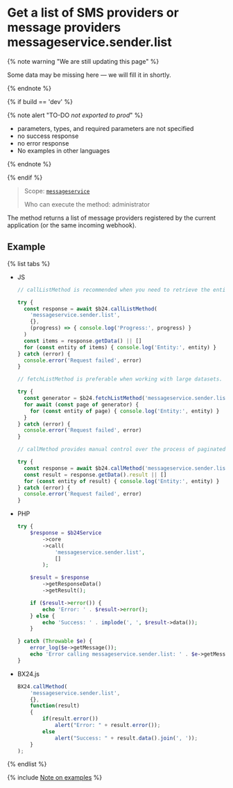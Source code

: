 # Get a list of SMS providers or message providers messageservice.sender.list

{% note warning "We are still updating this page" %}

Some data may be missing here — we will fill it in shortly.

{% endnote %}

{% if build == 'dev' %}

{% note alert "TO-DO _not exported to prod_" %}

- parameters, types, and required parameters are not specified
- no success response
- no error response
- No examples in other languages

{% endnote %}

{% endif %}

> Scope: [`messageservice`](../scopes/permissions.md)
>
> Who can execute the method: administrator

The method returns a list of message providers registered by the current application (or the same incoming webhook).

## Example

{% list tabs %}

- JS


    ```js
    // callListMethod is recommended when you need to retrieve the entire set of list data and the volume of records is relatively small (up to about 1000 items). The method loads all data at once, which can lead to high memory load when working with large volumes.
    
    try {
      const response = await $b24.callListMethod(
        'messageservice.sender.list',
        {},
        (progress) => { console.log('Progress:', progress) }
      )
      const items = response.getData() || []
      for (const entity of items) { console.log('Entity:', entity) }
    } catch (error) {
      console.error('Request failed', error)
    }
    
    // fetchListMethod is preferable when working with large datasets. The method implements iterative selection using a generator, allowing data to be processed in chunks and efficiently using memory.
    
    try {
      const generator = $b24.fetchListMethod('messageservice.sender.list', {}, 'ID')
      for await (const page of generator) {
        for (const entity of page) { console.log('Entity:', entity) }
      }
    } catch (error) {
      console.error('Request failed', error)
    }
    
    // callMethod provides manual control over the process of paginated data retrieval through the start parameter. Suitable for scenarios where precise control over request batches is required. However, it may be less efficient compared to fetchListMethod when dealing with large volumes of data.
    
    try {
      const response = await $b24.callMethod('messageservice.sender.list', {}, 0)
      const result = response.getData().result || []
      for (const entity of result) { console.log('Entity:', entity) }
    } catch (error) {
      console.error('Request failed', error)
    }
    ```

- PHP


    ```php
    try {
        $response = $b24Service
            ->core
            ->call(
                'messageservice.sender.list',
                []
            );
    
        $result = $response
            ->getResponseData()
            ->getResult();
    
        if ($result->error()) {
            echo 'Error: ' . $result->error();
        } else {
            echo 'Success: ' . implode(', ', $result->data());
        }
    
    } catch (Throwable $e) {
        error_log($e->getMessage());
        echo 'Error calling messageservice.sender.list: ' . $e->getMessage();
    }
    ```

- BX24.js

    ```js
    BX24.callMethod(
        'messageservice.sender.list',
        {},
        function(result)
        {
            if(result.error())
                alert("Error: " + result.error());
            else
                alert("Success: " + result.data().join(', '));
        }
    );
    ```

{% endlist %}

{% include [Note on examples](../../_includes/examples.md) %}